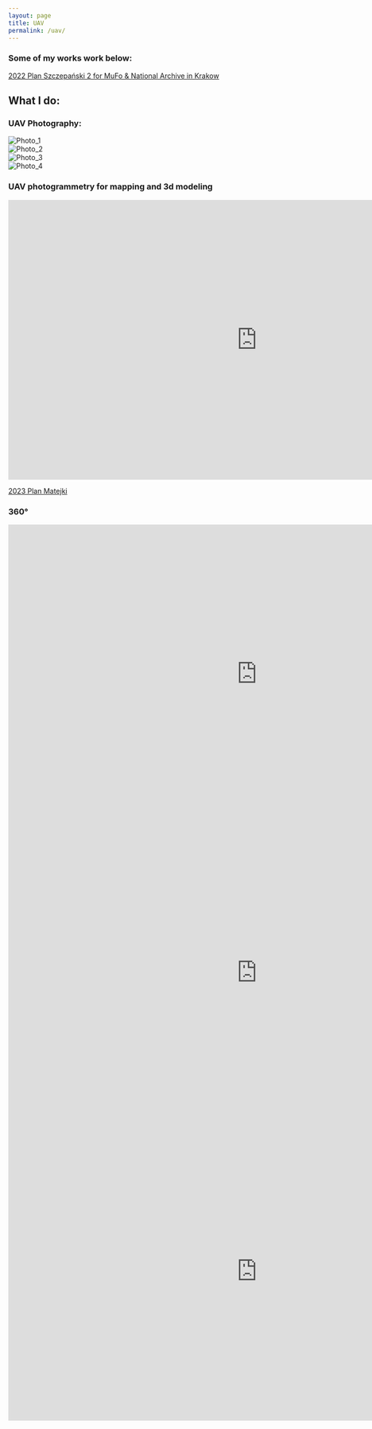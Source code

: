 ```yaml
---
layout: page
title: UAV
permalink: /uav/
---
```


### Some of my works work below:

[2022 Plan Szczepański 2 for MuFo & National Archive in Krakow](https://w7k.pl/Za-Obiektywem/)

## What I do:
### UAV Photography:  
  
![Photo_1](/images/UAV_4.jpg)  
![Photo_2](/images/UAV_3.JPG)  
![Photo_3](/images/UAV_2.JPG)  
![Photo_4](/images/UAV_1.jpg)  
  
### UAV photogrammetry for mapping and 3d modeling  
  
<iframe width="1000" height="562" src="https://www.youtube.com/embed/i5vvm8kygQ4" title="YouTube video player" frameborder="0" allow="accelerometer; autoplay; clipboard-write; encrypted-media; gyroscope; picture-in-picture; web-share" allowfullscreen></iframe>

[2023 Plan Matejki](https://w7k.pl/PlacMatejki/)

  
### 360°  
  
<iframe src="https://www.google.com/maps/embed?pb=!4v1655559604321!6m8!1m7!1sCAoSLEFGMVFpcFBpMU1LMjVOUTFoQXlOWDB1cE5EWEN0S0lJQzJ4YnFfd05ydnE0!2m2!1d50.0564117!2d19.928648!3f0!4f0!5f0.7820865974627469" width="1000" height="600" style="border:0;" allowfullscreen="" loading="lazy" referrerpolicy="no-referrer-when-downgrade"></iframe>  
  
<iframe src="https://www.google.com/maps/embed?pb=!4v1655559531326!6m8!1m7!1sCAoSLEFGMVFpcFBUM2xuWkRQcjh4QlpRazZNdWhBUG5RSVhZVi04ZDRGRDdwNFpq!2m2!1d49.782855999999995!2d20.051136!3f0!4f0!5f0.7820865974627469" width="1000" height="600" style="border:0;" allowfullscreen="" loading="lazy" referrerpolicy="no-referrer-when-downgrade"></iframe>
  
<iframe src="https://www.google.com/maps/embed?pb=!4v1655559571706!6m8!1m7!1sCAoSLEFGMVFpcE80VFdEODE3NkJ2LXlJbjhlOU1aTzFxSzZ5QXQtT3JORFdHT1Jx!2m2!1d50.0618439!2d19.9186859!3f0!4f0!5f0.7820865974627469" width="1000" height="600" style="border:0;" allowfullscreen="" loading="lazy" referrerpolicy="no-referrer-when-downgrade"></iframe>